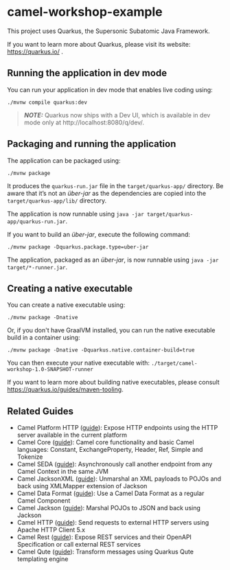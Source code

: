# camel-workshop-example

This project uses Quarkus, the Supersonic Subatomic Java Framework.

If you want to learn more about Quarkus, please visit its website: https://quarkus.io/ .

## Running the application in dev mode

You can run your application in dev mode that enables live coding using:

```shell script
./mvnw compile quarkus:dev
```

> **_NOTE:_**  Quarkus now ships with a Dev UI, which is available in dev mode only at http://localhost:8080/q/dev/.

## Packaging and running the application

The application can be packaged using:

```shell script
./mvnw package
```

It produces the `quarkus-run.jar` file in the `target/quarkus-app/` directory.
Be aware that it’s not an _über-jar_ as the dependencies are copied into the `target/quarkus-app/lib/` directory.

The application is now runnable using `java -jar target/quarkus-app/quarkus-run.jar`.

If you want to build an _über-jar_, execute the following command:

```shell script
./mvnw package -Dquarkus.package.type=uber-jar
```

The application, packaged as an _über-jar_, is now runnable using `java -jar target/*-runner.jar`.

## Creating a native executable

You can create a native executable using:

```shell script
./mvnw package -Dnative
```

Or, if you don't have GraalVM installed, you can run the native executable build in a container using:

```shell script
./mvnw package -Dnative -Dquarkus.native.container-build=true
```

You can then execute your native executable with: `./target/camel-workshop-1.0-SNAPSHOT-runner`

If you want to learn more about building native executables, please consult https://quarkus.io/guides/maven-tooling.

## Related Guides

- Camel Platform HTTP ([guide](https://camel.apache.org/camel-quarkus/latest/reference/extensions/platform-http.html)):
  Expose HTTP endpoints using the HTTP server available in the current platform
- Camel Core ([guide](https://camel.apache.org/camel-quarkus/latest/reference/extensions/core.html)): Camel core
  functionality and basic Camel languages: Constant, ExchangeProperty, Header, Ref, Simple and Tokenize
- Camel SEDA ([guide](https://camel.apache.org/camel-quarkus/latest/reference/extensions/seda.html)): Asynchronously
  call another endpoint from any Camel Context in the same JVM
- Camel JacksonXML ([guide](https://camel.apache.org/camel-quarkus/latest/reference/extensions/jacksonxml.html)):
  Unmarshal an XML payloads to POJOs and back using XMLMapper extension of Jackson
- Camel Data Format ([guide](https://camel.apache.org/camel-quarkus/latest/reference/extensions/dataformat.html)): Use a
  Camel Data Format as a regular Camel Component
- Camel Jackson ([guide](https://camel.apache.org/camel-quarkus/latest/reference/extensions/jackson.html)): Marshal
  POJOs to JSON and back using Jackson
- Camel HTTP ([guide](https://camel.apache.org/camel-quarkus/latest/reference/extensions/http.html)): Send requests to
  external HTTP servers using Apache HTTP Client 5.x
- Camel Rest ([guide](https://camel.apache.org/camel-quarkus/latest/reference/extensions/rest.html)): Expose REST
  services and their OpenAPI Specification or call external REST services
- Camel Qute ([guide](https://camel.apache.org/camel-quarkus/latest/reference/extensions/qute.html)): Transform messages
  using Quarkus Qute templating engine
